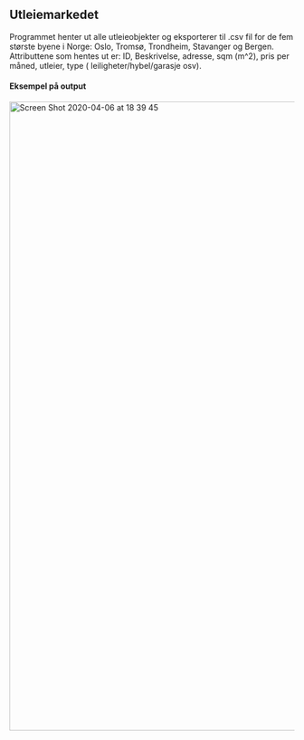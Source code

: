 ## Utleiemarkedet
Programmet henter ut alle utleieobjekter og eksporterer til .csv fil for de fem største byene i Norge: Oslo, Tromsø, Trondheim, Stavanger og Bergen. Attributtene som hentes ut er:
ID, Beskrivelse, adresse, sqm (m^2), pris per måned, utleier, type ( leiligheter/hybel/garasje osv).  

#### Eksempel på output
<img width="1111" alt="Screen Shot 2020-04-06 at 18 39 45" src="https://user-images.githubusercontent.com/60741787/78583496-34a53c80-7837-11ea-8936-bccfe01f9311.png">
